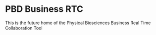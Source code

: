 # PBD Business RTC

This is the future home of the Physical Biosciences Business Real Time Collaboration Tool
